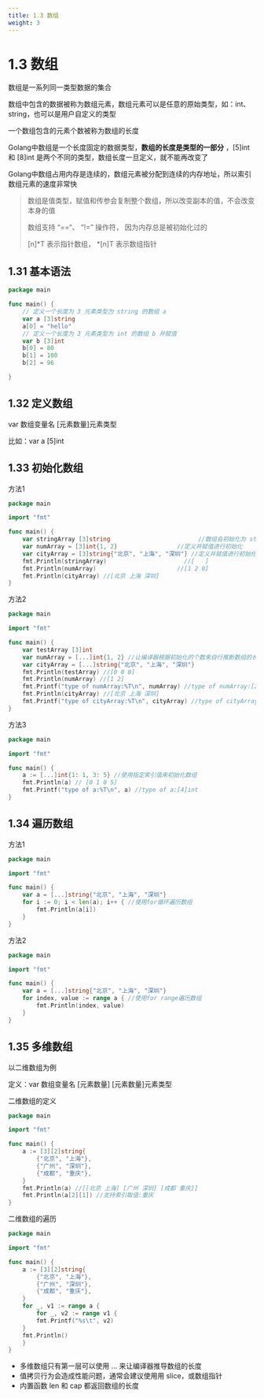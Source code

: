 ```yaml
---
title: 1.3 数组
weight: 3
---
```


# 1.3 数组

数组是一系列同一类型数据的集合

数组中包含的数据被称为数组元素，数组元素可以是任意的原始类型，如：int、string，也可以是用户自定义的类型

一个数组包含的元素个数被称为数组的长度

Golang中数组是一个长度固定的数据类型，**数组的长度是类型的一部分** ，[5]int 和 [8]int 是两个不同的类型，数组长度一旦定义，就不能再改变了

Golang中数组占用内存是连续的，数组元素被分配到连续的内存地址，所以索引数组元素的速度非常快

> 数组是值类型，赋值和传参会复制整个数组，所以改变副本的值，不会改变本身的值
>
> 数组支持 “==“、 ”!=” 操作符， 因为内存总是被初始化过的  
>
> [n]*T 表示指针数组， *[n]T 表示数组指针  

## 1.31 基本语法

```go
package main

func main() {
	// 定义一个长度为 3 元素类型为 string 的数组 a
	var a [3]string
	a[0] = "hello"
	// 定义一个长度为 3 元素类型为 int 的数组 b 并赋值
	var b [3]int
	b[0] = 80
	b[1] = 100
	b[2] = 96

}
```

## 1.32 定义数组

var 数组变量名 [元素数量]元素类型

比如：var a [5]int  

## 1.33 初始化数组

方法1

```go
package main

import "fmt"

func main() {
	var stringArray [3]string                         //数组会初始化为 string 类型的空值 []
	var numArray = [3]int{1, 2}                 //定义并赋值进行初始化
	var cityArray = [3]string{"北京", "上海", "深圳"} //定义并赋值进行初始化
	fmt.Println(stringArray)                      //[   ]
	fmt.Println(numArray)                       //[1 2 0]
	fmt.Println(cityArray) //[北京 上海 深圳]
}

```

方法2

```go
package main

import "fmt"

func main() {
	var testArray [3]int
	var numArray = [...]int{1, 2} //让编译器根据初始化的个数来自行推断数组的长度
	var cityArray = [...]string{"北京", "上海", "深圳"}
	fmt.Println(testArray) //[0 0 0]
	fmt.Println(numArray) //[1 2]
	fmt.Printf("type of numArray:%T\n", numArray) //type of numArray:[2]int
	fmt.Println(cityArray) //[北京 上海 深圳]
	fmt.Printf("type of cityArray:%T\n", cityArray) //type of cityArray:[3]string
}

```

方法3

```go
package main

import "fmt"

func main() {
	a := [...]int{1: 1, 3: 5} //使用指定索引值来初始化数组
	fmt.Println(a) // [0 1 0 5]
	fmt.Printf("type of a:%T\n", a) //type of a:[4]int
}
```

## 1.34 遍历数组

方法1

```go
package main

import "fmt"

func main() {
	var a = [...]string{"北京", "上海", "深圳"}
	for i := 0; i < len(a); i++ { //使用for循环遍历数组
		fmt.Println(a[i])
	}
}
```

方法2

```go
package main

import "fmt"

func main() {
	var a = [...]string{"北京", "上海", "深圳"}
	for index, value := range a { //使用for range遍历数组
		fmt.Println(index, value)
	}
}
```

## 1.35 多维数组

以二维数组为例

定义：var 数组变量名 [元素数量] [元素数量]元素类型

二维数组的定义

```go
package main

import "fmt"

func main() {
	a := [3][2]string{
		{"北京", "上海"},
		{"广州", "深圳"},
		{"成都", "重庆"},
	}
	fmt.Println(a) //[[北京 上海] [广州 深圳] [成都 重庆]]
	fmt.Println(a[2][1]) //支持索引取值:重庆
}
```

二维数组的遍历

```go
package main

import "fmt"

func main() {
	a := [3][2]string{
		{"北京", "上海"},
		{"广州", "深圳"},
		{"成都", "重庆"},
	}
	for _, v1 := range a {
		for _, v2 := range v1 {
		fmt.Printf("%s\t", v2)
	}
	fmt.Println()
	}
}
```

- 多维数组只有第一层可以使用 ... 来让编译器推导数组的长度
- 值拷贝行为会造成性能问题，通常会建议使⽤用 slice，或数组指针  
- 内置函数 len 和 cap 都返回数组的长度



















